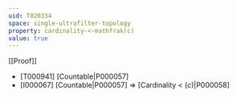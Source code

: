 ```yaml
---
uid: T020334
space: single-ultrafilter-topology
property: cardinality-<-mathfrak(c)
value: true
---
```

[[Proof]]

* [T000941] [Countable|P000057]
* [I000067] [Countable|P000057] => [Cardinality < $\mathfrak(c)$|P000058]

